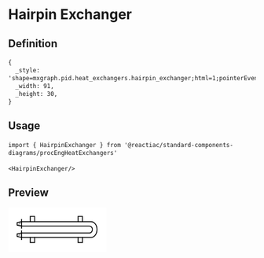 # Hairpin Exchanger

## Definition

```
{
  _style: 'shape=mxgraph.pid.heat_exchangers.hairpin_exchanger;html=1;pointerEvents=1;align=center;verticalLabelPosition=bottom;verticalAlign=top;dashed=0;',
  _width: 91,
  _height: 30,
}
```

## Usage

```
import { HairpinExchanger } from '@reactiac/standard-components-diagrams/procEngHeatExchangers'

<HairpinExchanger/>
```

## Preview

<img src="./hairpin-exchanger.png" width="200"/>
